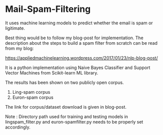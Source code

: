 # Mail-Spam-Filtering
It uses machine learning models to predict whether the email is spam or ligitimate.


Best thing would be to follow my blog-post for implementation. 
The description about the steps to build a spam filter from scratch can be read from my blog:

https://appliedmachinelearning.wordpress.com/2017/01/23/nlp-blog-post/

It is a python implementation using Naive Bayes Classifier and Support Vector Machines from Scikit-learn ML library.

The results has been shown on two publicly open corpus.

1. Ling-spam corpus
2. Euron-spam corpus

The link for corpus/dataset download is given in blog-post. 

Note : Directory path used for training and testing models in lingspam_filter.py and euron-spamfilter.py needs to be properly set accordingly.
